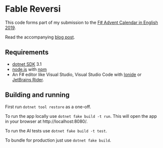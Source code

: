 # Fable Reversi

This code forms part of my submission to the [F# Advent Calendar in English 2019](https://sergeytihon.com/2019/11/05/f-advent-calendar-in-english-2019/).

Read the accompanying [blog post](https://markfsharp.wordpress.com/2019/12/16/fable-reversi/).

## Requirements

* [dotnet SDK](https://www.microsoft.com/net/download/core) 3.1
* [node.js](https://nodejs.org) with [npm](https://www.npmjs.com/)
* An F# editor like Visual Studio, Visual Studio Code with [Ionide](http://ionide.io/) or [JetBrains Rider](https://www.jetbrains.com/rider/).

## Building and running

First run `dotnet tool restore` as a one-off.

To run the app locally use `dotnet fake build -t run`.  This will open the app in your browser at http://localhost:8080/.

To run the AI tests use `dotnet fake build -t test`.

To bundle for production just use `dotnet fake build`.